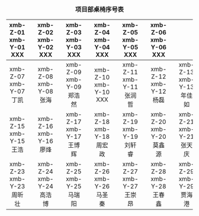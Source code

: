 ### <center> 项目部桌椅序号表 </center>
xmb-Z-01<br>xmb-Y-01<br>XXX | |xmb-Z-02<br>xmb-Y-02<br>XXX | |xmb-Z-03<br>xmb-Y-03<br>XXX | |xmb-Z-04<br>xmb-Y-04<br>XXX | |xmb-Z-05<br>xmb-Y-05<br>XXX | |xmb-Z-06<br>xmb-Y-06<br>XXX | ||||
:-: | :-: | :-: | :-: | :-: | :-: | :-: | :-: | :-: | :-: | :-: | :-: | :-: | :-: | :-: | 
xmb-Z-07<br>xmb-Y-07<br> 丁凯| |xmb-Z-08<br>xmb-Y-08<br> 张海| |xmb-Z-09<br>xmb-Y-09<br> 郑浩然| |xmb-Z-10<br>xmb-Y-10<br> XXX| |xmb-Z-11<br>xmb-Y-11<br> 张润哲| |xmb-Z-12<br>xmb-Y-12<br> 杨磊| |xmb-Z-13<br>xmb-Y-13<br> 年佳如| | xmb-Z-14<br>xmb-Y-14<br> 张明媛| |
xmb-Z-15<br>xmb-Y-15<br> 王浩| |xmb-Z-16<br>xmb-Y-16<br> 廖烽| |xmb-Z-17<br>xmb-Y-17<br> 王博辉| |xmb-Z-18<br>xmb-Y-18<br> 周宏政| |xmb-Z-19<br>xmb-Y-19<br> 刘轩睿| |xmb-Z-20<br>xmb-Y-20<br> 莫鑫源| |xmb-Z-21<br>xmb-Y-21<br> 张天庆| |xmb-Z-22<br>xmb-Y-22<br> 潘德新| |
xmb-Z-23<br>xmb-Y-23<br> 周昕壮| |xmb-Z-24<br>xmb-Y-24<br> 高浩博| |xmb-Z-25<br>xmb-Y-25<br> 马瑞阳| |xmb-Z-26<br>xmb-Y-26<br> 马圣秦| |xmb-Z-27<br>xmb-Y-27<br> 王崇昂| |xmb-Z-28<br>xmb-Y-28<br> 王春鑫| |xmb-Z-29<br>xmb-Y-29<br> 贾海港| |xmb-Z-30<br>xmb-Y-30<br> 王芷峰| |